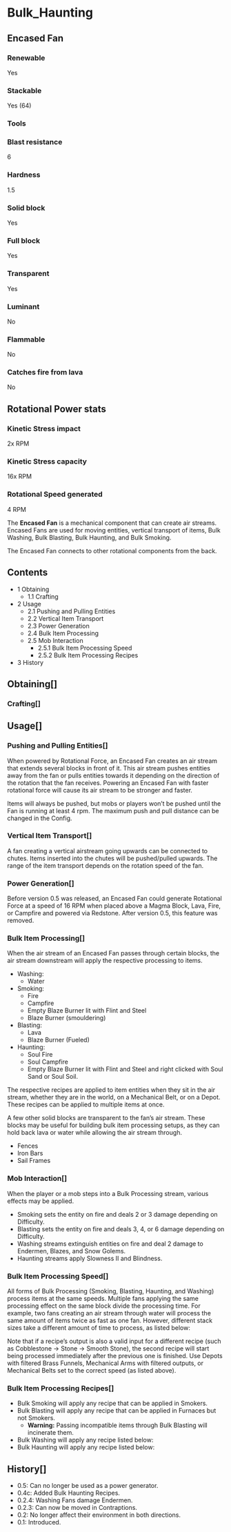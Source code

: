 # Bulk_Haunting

## Encased Fan

### Renewable

Yes

### Stackable

Yes (64)

### Tools

### Blast resistance

6

### Hardness

1.5

### Solid block

Yes

### Full block

Yes

### Transparent

Yes

### Luminant

No

### Flammable

No

### Catches fire from lava

No

## Rotational Power stats

### Kinetic Stress impact

2x RPM

### Kinetic Stress capacity

16x RPM

### Rotational Speed generated

4 RPM

The **Encased Fan** is a mechanical component that can create air streams. Encased Fans are used for moving entities, vertical transport of items, Bulk Washing, Bulk Blasting, Bulk Haunting, and Bulk Smoking.

The Encased Fan connects to other rotational components from the back.

## Contents

- 1 Obtaining
    - 1.1 Crafting
- 2 Usage
    - 2.1 Pushing and Pulling Entities
    - 2.2 Vertical Item Transport
    - 2.3 Power Generation
    - 2.4 Bulk Item Processing
    - 2.5 Mob Interaction
        - 2.5.1 Bulk Item Processing Speed
        - 2.5.2 Bulk Item Processing Recipes
- 3 History

## Obtaining[]

### Crafting[]

## Usage[]

### Pushing and Pulling Entities[]

When powered by Rotational Force, an Encased Fan creates an air stream that extends several blocks in front of it. This air stream pushes entities away from the fan or pulls entities towards it depending on the direction of the rotation that the fan receives. Powering an Encased Fan with faster rotational force will cause its air stream to be stronger and faster.

Items will always be pushed, but mobs or players won’t be pushed until the Fan is running at least 4 rpm. The maximum push and pull distance can be changed in the Config.

### Vertical Item Transport[]

A fan creating a vertical airstream going upwards can be connected to chutes. Items inserted into the chutes will be pushed/pulled upwards. The range of the item transport depends on the rotation speed of the fan.

### Power Generation[]

Before version 0.5 was released, an Encased Fan could generate Rotational Force at a speed of 16 RPM when placed above a Magma Block, Lava, Fire, or Campfire and powered via Redstone. After version 0.5, this feature was removed.

### Bulk Item Processing[]

When the air stream of an Encased Fan passes through certain blocks, the air stream downstream will apply the respective processing to items.

- Washing:
    - Water
- Smoking:
    - Fire
    - Campfire
    - Empty Blaze Burner lit with Flint and Steel
    - Blaze Burner (smouldering)
- Blasting:
    - Lava
    - Blaze Burner (Fueled)
- Haunting:
    - Soul Fire
    - Soul Campfire
    - Empty Blaze Burner lit with Flint and Steel and right clicked with Soul Sand or Soul Soil.

The respective recipes are applied to item entities when they sit in the air stream, whether they are in the world, on a Mechanical Belt, or on a Depot. These recipes can be applied to multiple items at once.

A few other solid blocks are transparent to the fan’s air stream. These blocks may be useful for building bulk item processing setups, as they can hold back lava or water while allowing the air stream through.

- Fences
- Iron Bars
- Sail Frames

### Mob Interaction[]

When the player or a mob steps into a Bulk Processing stream, various effects may be applied.

- Smoking sets the entity on fire and deals 2 or 3 damage depending on Difficulty.
- Blasting sets the entity on fire and deals 3, 4, or 6 damage depending on Difficulty.
- Washing streams extinguish entities on fire and deal 2 damage to Endermen, Blazes, and Snow Golems.
- Haunting streams apply Slowness II and Blindness.

### Bulk Item Processing Speed[]

All forms of Bulk Processing (Smoking, Blasting, Haunting, and Washing) process items at the same speeds. Multiple fans applying the same processing effect on the same block divide the processing time. For example, two fans creating an air stream through water will process the same amount of items twice as fast as one fan. However, different stack sizes take a different amount of time to process, as listed below:

Note that if a recipe’s output is also a valid input for a different recipe (such as Cobblestone → Stone → Smooth Stone), the second recipe will start being processed immediately after the previous one is finished. Use Depots with filtered Brass Funnels, Mechanical Arms with filtered outputs, or Mechanical Belts set to the correct speed (as listed above).

### Bulk Item Processing Recipes[]

- Bulk Smoking will apply any recipe that can be applied in Smokers.
- Bulk Blasting will apply any recipe that can be applied in Furnaces but not Smokers.
    - **Warning:** Passing incompatible items through Bulk Blasting will incinerate them.
- Bulk Washing will apply any recipe listed below:
- Bulk Haunting will apply any recipe listed below:

## History[]

- 0.5: Can no longer be used as a power generator.
- 0.4c: Added Bulk Haunting Recipes.
- 0.2.4: Washing Fans damage Endermen.
- 0.2.3: Can now be moved in Contraptions.
- 0.2: No longer affect their environment in both directions.
- 0.1: Introduced.